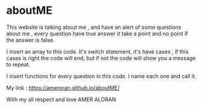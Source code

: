 # aboutME

This website is talking about me , and have an alert of some questions about me , every question have true answer it take a point and no point if the answer is false.

I insert an array to this code. It's switch statement, it's have cases , if this cases is right the code will end, but if not the code will show you a message to repeat.

I insert functions for every question in this code. I name each one and call it.

My link : https://ameroran.github.io/aboutME/ 

With my all respect and love AMER ALORAN